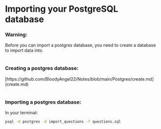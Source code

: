 # Importing your PostgreSQL database

### Warning: 
<div>
	Before you can import a postgres database, you need to create a database to import data into.
	<br>
	<br>
</div>

### Creating a postgres database:
<div>
	[https://github.com/BloodyAngel22/Notes/blob/main/Postgres/create.md](create.md) 
</div>

<br>

###	Importing a postgres database:

<div>
	In your terminal:
</div>

```sh
psql -U postgres -d import_questions -f questions.sql
```

